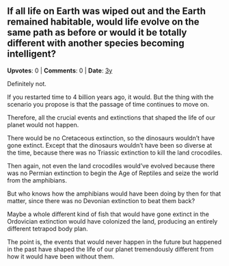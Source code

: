 ## If all life on Earth was wiped out and the Earth remained habitable, would life evolve on the same path as before or would it be totally different with another species becoming intelligent?
    
**Upvotes**: 0 | **Comments**: 0 | **Date**: [3y](https://www.quora.com/If-all-life-on-Earth-was-wiped-out-and-the-Earth-remained-habitable-would-life-evolve-on-the-same-path-as-before-or-would-it-be-totally-different-with-another-species-becoming-intelligent/answer/Gary-Meaney)

Definitely not.

If you restarted time to 4 billion years ago, it would. But the thing with the scenario you propose is that the passage of time continues to move on.

Therefore, all the crucial events and extinctions that shaped the life of our planet would not happen.

There would be no Cretaceous extinction, so the dinosaurs wouldn’t have gone extinct. Except that the dinosaurs wouldn’t have been so diverse at the time, because there was no Triassic extinction to kill the land crocodiles.

Then again, not even the land crocodiles would’ve evolved because there was no Permian extinction to begin the Age of Reptiles and seize the world from the amphibians.

But who knows how the amphibians would have been doing by then for that matter, since there was no Devonian extinction to beat them back?

Maybe a whole different kind of fish that would have gone extinct in the Ordovician extinction would have colonized the land, producing an entirely different tetrapod body plan.

The point is, the events that would never happen in the future but happened in the past have shaped the life of our planet tremendously different from how it would have been without them.

